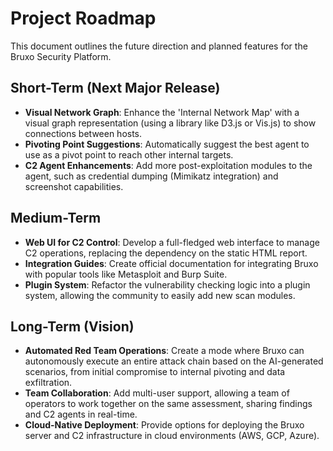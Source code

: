 # Project Roadmap

This document outlines the future direction and planned features for the Bruxo Security Platform.

## Short-Term (Next Major Release)

- **Visual Network Graph**: Enhance the 'Internal Network Map' with a visual graph representation (using a library like D3.js or Vis.js) to show connections between hosts.
- **Pivoting Point Suggestions**: Automatically suggest the best agent to use as a pivot point to reach other internal targets.
- **C2 Agent Enhancements**: Add more post-exploitation modules to the agent, such as credential dumping (Mimikatz integration) and screenshot capabilities.

## Medium-Term

- **Web UI for C2 Control**: Develop a full-fledged web interface to manage C2 operations, replacing the dependency on the static HTML report.
- **Integration Guides**: Create official documentation for integrating Bruxo with popular tools like Metasploit and Burp Suite.
- **Plugin System**: Refactor the vulnerability checking logic into a plugin system, allowing the community to easily add new scan modules.

## Long-Term (Vision)

- **Automated Red Team Operations**: Create a mode where Bruxo can autonomously execute an entire attack chain based on the AI-generated scenarios, from initial compromise to internal pivoting and data exfiltration.
- **Team Collaboration**: Add multi-user support, allowing a team of operators to work together on the same assessment, sharing findings and C2 agents in real-time.
- **Cloud-Native Deployment**: Provide options for deploying the Bruxo server and C2 infrastructure in cloud environments (AWS, GCP, Azure).
